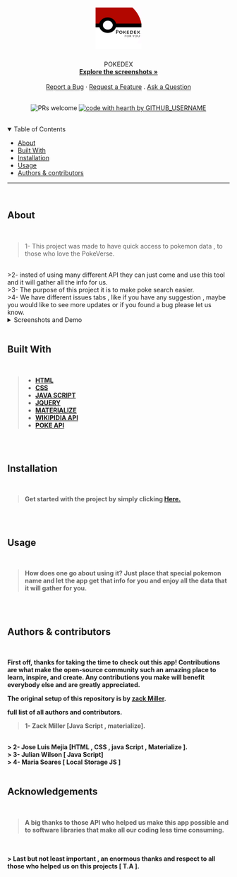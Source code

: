 <h1 align="center">
  
  <a href="https://github.com/zacktmiller92/pokedex.git">
    <!-- Please provide path to your logo here -->
    <img src="assets\images\readmeImg\pokedex-icon-0.jpg" width="104" height="94">
  </a>
</h1>

<div align="center">
  POKEDEX
  <br />
  <a href="#about"><strong>Explore the screenshots »</strong></a>
  <br />
  <br />
  <a href="https://github.com/zacktmiller92/pokedex/issues/25">Report a Bug</a>
  ·
  <a href="https://github.com/zacktmiller92/pokedex/issues/24">Request a Feature</a>
  .
  <a href="https://github.com/zacktmiller92/pokedex/issues/23">Ask a Question</a>
</div>

<div align="center">
<br />



![PRs welcome](https://img.shields.io/badge/PRs-welcome-ff69b4.svg?style=flat-square)
[![code with hearth by GITHUB_USERNAME](https://img.shields.io/badge/%3C%2F%3E%20with%20%E2%99%A5%20by-GITHUB_zacktmiller92-ff1414.svg?style=flat-square)](https://github.com/zacktmiller92/pokedex.git)

</div>

<br>

<details open="open">
<summary>Table of Contents</summary>

- [About](#about)
- [Built With](#built-with)
- [Installation](#installation)
- [Usage](#usage)
- [Authors & contributors](#authors--contributors)


</details>


---
<br>

## About
<br>

>1- This project was made to have quick access to pokemon data , to those who love the PokeVerse.
<br>
>2- insted of using many different API they can just come and use this tool and it will gather all the info for us.
<br>
>3- The purpose of this project it is to make poke search easier.
<br>
>4- We have different issues tabs , like if you have any suggestion , maybe you would like to see more updates or if you found a bug please let us know.

<br>
<details>
<summary>Screenshots and Demo</summary>
<br>


                              Home Page  
 
 <img src="./assets/images/readmeImg/Document (1).png" title="Home Page" width="100%"> | 
 <img src="./assets/images/readmeImg/Document (2).png" title="Login Page" width="100%"> |
 <img src="./assets/images/readmeImg/Document (3).png" title="Login Page" width="100%"> |
 <img src="./assets/images/readmeImg/Document.gif" title="Login Page" width="100%">

</details>
<br>

## <strong> Built With
<br>

>* <a href="https://www.w3schools.com/html/default.asp">HTML</a>
>* <a href="https://developer.mozilla.org/en-US/docs/Web/API/CSS">CSS</a>
>* <a href="https://developer.mozilla.org/en-US/docs/Mozilla/Add-ons/WebExtensions/API">JAVA SCRIPT</a>
>* <a href="https://api.jquery.com/">JQUERY</a>
>* <a href="https://materializecss.com/">MATERIALIZE</a>
>* <a href="https://en.wikipedia.org/wiki/Wikipedia:API">WIKIPIDIA API</a>
>* <a href= "https://pokeapi.co/">POKE API</a>

<br>
<br>

## <strong> Installation
<br>

>Get started with the project by simply clicking <a href="https://zacktmiller92.github.io/pokedex/">Here.</a>

<br>
<br>

## <strong> Usage

<br>

> How does one go about using it?
> Just place that special pokemon name and let the app get that info for you and enjoy all the data that it will gather for you.

<br>
<br>

## <strong> Authors & contributors
<br>

First off, thanks for taking the time to check out this app! Contributions are what make the open-source community such an amazing place to learn, inspire, and create. Any contributions you make will benefit everybody else and are **greatly appreciated**.

The original setup of this repository is by [zack Miller](https://github.com/zacktmiller92/pokedex.git).

full list of all authors and contributors.
> 1- Zack Miller [Java Script , materialize].
<br>
> 2- Jose Luis Mejia [HTML , CSS , java Script , Materialize ].
<br>
> 3- Julian Wilson [ Java Script]
<br>
> 4- Maria Soares [ Local Storage JS ]



<br>
<br>

## <strong> Acknowledgements
<br>

> A big thanks to those API who helped us make this app possible and to software libraries that make all our coding less time consuming. 
<br>
<br>
> Last but not least important , an enormous thanks and respect to all those who helped us on this projects [ T.A ].
<br>
